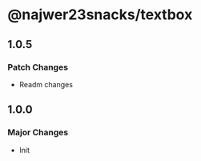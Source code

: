# @najwer23snacks/textbox

## 1.0.5

### Patch Changes

- Readm changes

## 1.0.0

### Major Changes

- Init
